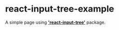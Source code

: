 # react-input-tree-example
A simple page using **['react-input-tree'](https://www.npmjs.com/package/react-input-tree)** package.
